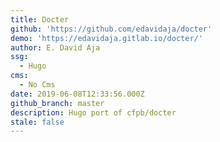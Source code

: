 ```yaml
---
title: Docter
github: 'https://github.com/edavidaja/docter'
demo: 'https://edavidaja.gitlab.io/docter/'
author: E. David Aja
ssg:
  - Hugo
cms:
  - No Cms
date: 2019-06-08T12:33:56.000Z
github_branch: master
description: Hugo port of cfpb/docter
stale: false
---
```

